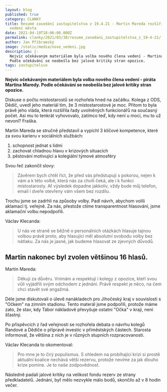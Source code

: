 ```yaml
---
layout: blog
published: true
category: CLANKY
title: Resumé zasedání zastupitelstva z 19.4.21 - Martin Mareda rozšířil řady
  vedení města
date: 2021-04-19T18:06:00.000Z
permalink: clanky/2021/03/30/resume_zasedani_zastupitelstva_z_19-4-21/
author: Jan Příbramský
image: /static/media/nove_vedeni.jpg
description: |-
  Nejvíc očekávaným materiálem byla volba nového člena vedení - Martina Maredy. 
  Podle očekávání se neobešla bez jalové kritiky stran opozice.
tags: zastupitelsvo
---
```

__Nejvíc očekávaným materiálem byla volba nového člena vedení - piráta Martina Maredy. 
Podle očekávání se neobešla bez jalové kritiky stran opozice.__

Diskuse o počtu místostarostů se rozhořela hned na začátku.
Kolega z ODS, Dědič, uvedl jeho materiál tím, že 3 místostarostové je moc.
Přitom to byla právě jeho vláda, která rozšířila řady uvolněných funkcionářů na současný počet.
Asi mu to tenkrát vyhovovalo, zatímco teď, kdy není u moci, mu to už nevoní?
Fraška.

Martin Mareda se stručně představil a vypíchl 3 klíčové kompetence, které za svou karieru v sociálních službách:
1) schopnost jednat s lidmi
2) zachovat chladnou hlavu v krizových situacích
3) pěstování motivující a kolegiální týmové atmosféry

Svou řeč zakončil slovy:
> Závěrem bych chtěl říct, že před vás předstupuji s pokorou, nejen k vám a k této volbě, která nás za chvíli čeká, ale i k funkci místostarosty. 
Ať výsledek dopadne jakkoliv, vždy bude můj telefon, email i dveře otevřeny vám všem bez rozdílu.

Trochu jsme se zadrhli na způsoby volby.
Padl návrh, abychom volili aklamací tj. veřejně.
Za nás, přestože ctíme transparentnost hlasování,
jsme aklamační volbu nepodpořili.

Václav Klecanda:
> U nás ve straně se běžně o personálních otázkách
hlasuje tajnou volbou právě proto, aby hlasující
měl absolutní svobodu volby bez nátlaku.
Za nás je jasné, jak budeme hlasovat ze zjevných důvodů.

## Martin nakonec byl zvolen většinou 16 hlasů.

Martin Mareda:
> Děkuji za důvěru. Vnímám a respektuji i kolegy z opozice, kteří svou vůli vyjádřili svým odchodem z jednání.
Právě respekt je něco, na čem chci stavět své angažmá.

Déle jsme diskutovali o úlevě nanákladech pro Jihočeský kraj
v souvislosti s "Očkem" na zimním stadionu.
Tento materál jsme podpořili, protože máme zato, že stav, kdy Tábor nákladově převyšuje ostatní "Očka" v kraji,
není šťastný.

Po příspěvcích z řad veřejnosti se rozhořela debata o návrhu kolegů Randové a Dědiče
o přípravě investic v příměstských částech.
Starosta informoval, že většina z nich je v různých stupních rozpracovanosti.

Václav Klecanda to okomentoval:
> Pro mne je to čirý populismus. 
S ohledem na probíhající krizi si prostě aktuální koalice nechává větší rezervu,
protože nevíme za jak dlouho krize pomine. Je to naše zodpovědnost.

Následně padali jalové kritiky na velikost fondu rezerv ze strany předkladatelů.
Jednání, byť mělo nezvykle málo bodů, skončilo až v 8 hodin večer.
